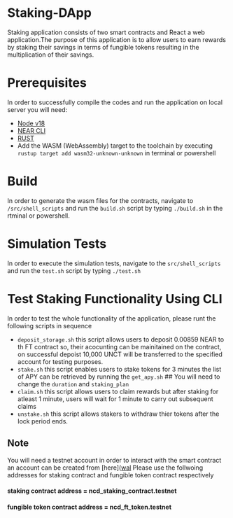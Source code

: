 # Staking-DApp

Staking application consists of two smart contracts and React a web application.The purpose of this application is to allow users to earn rewards by staking their savings in terms of fungible tokens resulting in the multiplication of their savings.

# Prerequisites

In order to successfully compile the codes and run the application on local server you will need:
- [Node v18](https://nodejs.org/en/download/current/)
- [NEAR CLI](https://docs.near.org/docs/tools/near-cli)
- [RUST](https://www.rust-lang.org/tools/install)
- Add the WASM (WebAssembly) target to the toolchain by executing ` rustup target add wasm32-unknown-unknown` in terminal or powershell 

# Build

In order to generate the wasm files for the contracts, navigate to `/src/shell_scripts` and run the `build.sh` script by typing `./build.sh` in the rtminal or powershell.

# Simulation Tests

In order to execute the simulation tests, navigate to the `src/shell_scripts` and run the `test.sh` script by typing `./test.sh`

# Test Staking Functionality Using CLI

In order to test the whole functionality of the application, please runt the following scripts in sequence
- `deposit_storage.sh` this script allows users to deposit 0.00859 NEAR to th FT contract so, their acocunting can be mainitained on the contract, on successful depoist 10,000 UNCT will be transferred to the specified account for testing purposes.
- `stake.sh` this script enables users to stake tokens for 3 minutes the list of APY can be retrieved by running the `get_apy.sh` ## You will need to change the `duration` and `staking_plan`
- `claim.sh` this script allows users to claim rewards but after staking for atleast 1 minute, users will wait for 1 minute to carry out subsequent claims
- `unstake.sh` this script allows stakers to withdraw thier tokens after the lock period ends.

## Note
 You will need a testnet account in order to interact with the smart contract an account can be created from [here]([wal](https://wallet.testnet.near.org)
 Please use the follwoing addresses for staking contract and fungible token contract respectively
 #### staking contract address = ncd_staking_contract.testnet
 #### fungible token contract address = ncd_ft_token.testnet
